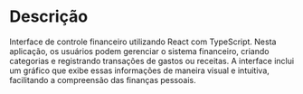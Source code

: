 # Descrição
Interface de controle financeiro utilizando React com TypeScript. Nesta aplicação, os usuários podem gerenciar o sistema financeiro, criando categorias e registrando transações de gastos ou receitas. A interface inclui um gráfico que exibe essas informações de maneira visual e intuitiva, facilitando a compreensão das finanças pessoais.
